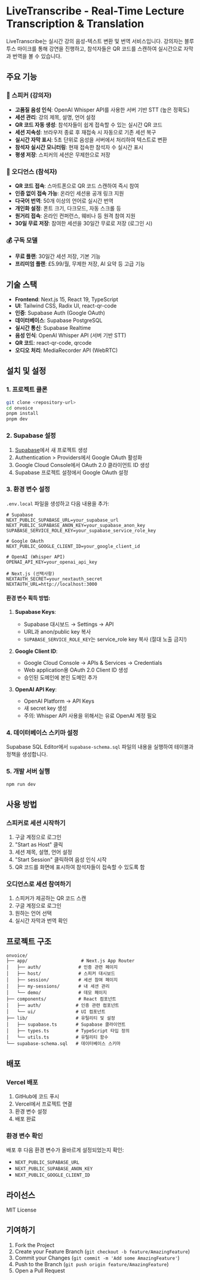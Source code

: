 # LiveTranscribe - Real-Time Lecture Transcription & Translation

LiveTranscribe는 실시간 강의 음성-텍스트 변환 및 번역 서비스입니다. 강의자는 블루투스 마이크를 통해 강연을 진행하고, 참석자들은 QR 코드를 스캔하여 실시간으로 자막과 번역을 볼 수 있습니다.

## 주요 기능

### 🎤 스피커 (강의자)
- **고품질 음성 인식**: OpenAI Whisper API를 사용한 서버 기반 STT (높은 정확도)
- **세션 관리**: 강의 제목, 설명, 언어 설정
- **QR 코드 자동 생성**: 참석자들이 쉽게 접속할 수 있는 실시간 QR 코드
- **세션 지속성**: 브라우저 종료 후 재접속 시 자동으로 기존 세션 복구
- **실시간 자막 표시**: 5초 단위로 음성을 서버에서 처리하여 텍스트로 변환
- **참석자 실시간 모니터링**: 현재 접속한 참석자 수 실시간 표시
- **평생 저장**: 스피커의 세션은 무제한으로 저장

### 👥 오디언스 (참석자)
- **QR 코드 접속**: 스마트폰으로 QR 코드 스캔하여 즉시 참여
- **인증 없이 접속 가능**: 온라인 세션용 공개 링크 지원
- **다국어 번역**: 50개 이상의 언어로 실시간 번역
- **개인화 설정**: 폰트 크기, 다크모드, 자동 스크롤 등
- **원거리 접속**: 온라인 컨퍼런스, 웨비나 등 원격 참여 지원
- **30일 무료 저장**: 참여한 세션을 30일간 무료로 저장 (로그인 시)

### 💰 구독 모델
- **무료 플랜**: 30일간 세션 저장, 기본 기능
- **프리미엄 플랜**: £5.99/월, 무제한 저장, AI 요약 등 고급 기능

## 기술 스택

- **Frontend**: Next.js 15, React 19, TypeScript
- **UI**: Tailwind CSS, Radix UI, react-qr-code
- **인증**: Supabase Auth (Google OAuth)
- **데이터베이스**: Supabase PostgreSQL
- **실시간 통신**: Supabase Realtime
- **음성 인식**: OpenAI Whisper API (서버 기반 STT)
- **QR 코드**: react-qr-code, qrcode
- **오디오 처리**: MediaRecorder API (WebRTC)

## 설치 및 설정

### 1. 프로젝트 클론
```bash
git clone <repository-url>
cd onvoice
pnpm install
pnpm dev
```

### 2. Supabase 설정
1. [Supabase](https://supabase.com)에서 새 프로젝트 생성
2. Authentication > Providers에서 Google OAuth 활성화
3. Google Cloud Console에서 OAuth 2.0 클라이언트 ID 생성
4. Supabase 프로젝트 설정에서 Google OAuth 설정

### 3. 환경 변수 설정
`.env.local` 파일을 생성하고 다음 내용을 추가:
```env
# Supabase
NEXT_PUBLIC_SUPABASE_URL=your_supabase_url
NEXT_PUBLIC_SUPABASE_ANON_KEY=your_supabase_anon_key
SUPABASE_SERVICE_ROLE_KEY=your_supabase_service_role_key

# Google OAuth
NEXT_PUBLIC_GOOGLE_CLIENT_ID=your_google_client_id

# OpenAI (Whisper API)
OPENAI_API_KEY=your_openai_api_key

# Next.js (선택사항)
NEXTAUTH_SECRET=your_nextauth_secret
NEXTAUTH_URL=http://localhost:3000
```

#### 환경 변수 획득 방법:

1. **Supabase Keys**: 
   - Supabase 대시보드 → Settings → API
   - URL과 anon/public key 복사
   - `SUPABASE_SERVICE_ROLE_KEY`는 service_role key 복사 (절대 노출 금지!)

2. **Google Client ID**: 
   - Google Cloud Console → APIs & Services → Credentials
   - Web application용 OAuth 2.0 Client ID 생성
   - 승인된 도메인에 본인 도메인 추가

3. **OpenAI API Key**:
   - OpenAI Platform → API Keys
   - 새 secret key 생성
   - 주의: Whisper API 사용을 위해서는 유료 OpenAI 계정 필요

### 4. 데이터베이스 스키마 설정
Supabase SQL Editor에서 `supabase-schema.sql` 파일의 내용을 실행하여 테이블과 정책을 생성합니다.

### 5. 개발 서버 실행
```bash
npm run dev
```

## 사용 방법

### 스피커로 세션 시작하기
1. 구글 계정으로 로그인
2. "Start as Host" 클릭
3. 세션 제목, 설명, 언어 설정
4. "Start Session" 클릭하여 음성 인식 시작
5. QR 코드를 화면에 표시하여 참석자들이 접속할 수 있도록 함

### 오디언스로 세션 참여하기
1. 스피커가 제공하는 QR 코드 스캔
2. 구글 계정으로 로그인
3. 원하는 언어 선택
4. 실시간 자막과 번역 확인

## 프로젝트 구조

```
onvoice/
├── app/                    # Next.js App Router
│   ├── auth/              # 인증 관련 페이지
│   ├── host/              # 스피커 대시보드
│   ├── session/           # 세션 참여 페이지
│   ├── my-sessions/       # 내 세션 관리
│   └── demo/              # 데모 페이지
├── components/            # React 컴포넌트
│   ├── auth/             # 인증 관련 컴포넌트
│   └── ui/               # UI 컴포넌트
├── lib/                  # 유틸리티 및 설정
│   ├── supabase.ts       # Supabase 클라이언트
│   ├── types.ts          # TypeScript 타입 정의
│   └── utils.ts          # 유틸리티 함수
└── supabase-schema.sql   # 데이터베이스 스키마
```

## 배포

### Vercel 배포
1. GitHub에 코드 푸시
2. Vercel에서 프로젝트 연결
3. 환경 변수 설정
4. 배포 완료

### 환경 변수 확인
배포 후 다음 환경 변수가 올바르게 설정되었는지 확인:
- `NEXT_PUBLIC_SUPABASE_URL`
- `NEXT_PUBLIC_SUPABASE_ANON_KEY`
- `NEXT_PUBLIC_GOOGLE_CLIENT_ID`

## 라이선스

MIT License

## 기여하기

1. Fork the Project
2. Create your Feature Branch (`git checkout -b feature/AmazingFeature`)
3. Commit your Changes (`git commit -m 'Add some AmazingFeature'`)
4. Push to the Branch (`git push origin feature/AmazingFeature`)
5. Open a Pull Request
